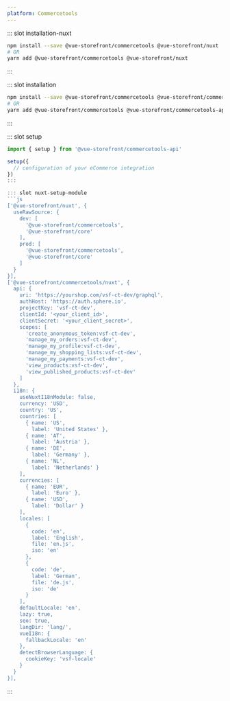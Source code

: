 ```yaml
---
platform: Commercetools
---
```



<IncludeContent content-key="getting-started" />

<!-- Installation command -->
::: slot installation-nuxt
```bash
npm install --save @vue-storefront/commercetools @vue-storefront/nuxt
# OR
yarn add @vue-storefront/commercetools @vue-storefront/nuxt
```
:::

::: slot installation
```bash
npm install --save @vue-storefront/commercetools @vue-storefront/commercetools-api
# OR
yarn add @vue-storefront/commercetools @vue-storefront/commercetools-api
```
:::

::: slot setup
```js
import { setup } from '@vue-storefront/commercetools-api'

setup({
  // configuration of your eCommerce integration
})
:::

::: slot nuxt-setup-module
```js
['@vue-storefront/nuxt', {
  useRawSource: {
    dev: [
      '@vue-storefront/commercetools',
      '@vue-storefront/core'
    ],
    prod: [
      '@vue-storefront/commercetools',
      '@vue-storefront/core'
    ]
  }
}],
['@vue-storefront/commercetools/nuxt', {
  api: {
    uri: 'https://yourshop.com/vsf-ct-dev/graphql',
    authHost: 'https://auth.sphere.io',
    projectKey: 'vsf-ct-dev',
    clientId: '<your_client_id>',
    clientSecret: '<your_client_secret>',
    scopes: [
      'create_anonymous_token:vsf-ct-dev',
      'manage_my_orders:vsf-ct-dev',
      'manage_my_profile:vsf-ct-dev',
      'manage_my_shopping_lists:vsf-ct-dev',
      'manage_my_payments:vsf-ct-dev',
      'view_products:vsf-ct-dev',
      'view_published_products:vsf-ct-dev'
    ]
  },
  i18n: {
    useNuxtI18nModule: false,
    currency: 'USD',
    country: 'US',
    countries: [
      { name: 'US',
        label: 'United States' },
      { name: 'AT',
        label: 'Austria' },
      { name: 'DE',
        label: 'Germany' },
      { name: 'NL',
        label: 'Netherlands' }
    ],
    currencies: [
      { name: 'EUR',
        label: 'Euro' },
      { name: 'USD',
        label: 'Dollar' }
    ],
    locales: [
      {
        code: 'en',
        label: 'English',
        file: 'en.js',
        iso: 'en'
      },
      {
        code: 'de',
        label: 'German',
        file: 'de.js',
        iso: 'de'
      }
    ],
    defaultLocale: 'en',
    lazy: true,
    seo: true,
    langDir: 'lang/',
    vueI18n: {
      fallbackLocale: 'en'
    },
    detectBrowserLanguage: {
      cookieKey: 'vsf-locale'
    }
  }
}],
```
:::
